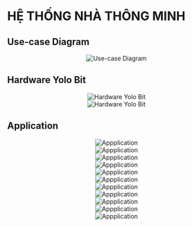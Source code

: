 # HỆ THỐNG NHÀ THÔNG MINH

## Use-case Diagram
<div align=center><img src="https://github.com/HuydoanRH/SmartHome/tree/main/image/usecase.png"alt="Use-case Diagram"></div> 


## Hardware Yolo Bit
<div align=center><img src="https://github.com/HuydoanRH/SmartHome/tree/main/image/overview1.png"alt="Hardware Yolo Bit"></div> 
<div align=center><img src="https://github.com/HuydoanRH/SmartHome/tree/main/image/overview2.png"alt="Hardware Yolo Bit"></div> 
  
## Application
<div align=center><img src="https://github.com/HuydoanRH/SmartHome/tree/main/image/app_1.png"alt="Appplication"></div> 
<div align=center><img src="https://github.com/HuydoanRH/SmartHome/tree/main/image/app_2.png"alt="Appplication"></div> 
<div align=center><img src="https://github.com/HuydoanRH/SmartHome/tree/main/image/app_3.png"alt="Appplication"></div> 
<div align=center><img src="https://github.com/HuydoanRH/SmartHome/tree/main/image/app_4.png"alt="Appplication"></div> 
<div align=center><img src="https://github.com/HuydoanRH/SmartHome/tree/main/image/app_5.png"alt="Appplication"></div> 
<div align=center><img src="https://github.com/HuydoanRH/SmartHome/tree/main/image/app_6.png"alt="Appplication"></div> 
<div align=center><img src="https://github.com/HuydoanRH/SmartHome/tree/main/image/app_7.png"alt="Appplication"></div> 
<div align=center><img src="https://github.com/HuydoanRH/SmartHome/tree/main/image/app_8.png"alt="Appplication"></div> 
<div align=center><img src="https://github.com/HuydoanRH/SmartHome/tree/main/image/app_9.png"alt="Appplication"></div> 
<div align=center><img src="https://github.com/HuydoanRH/SmartHome/tree/main/image/app_10.png"alt="Appplication"></div> 
<div align=center><img src="https://github.com/HuydoanRH/SmartHome/tree/main/image/app_11.png"alt="Appplication"></div> 